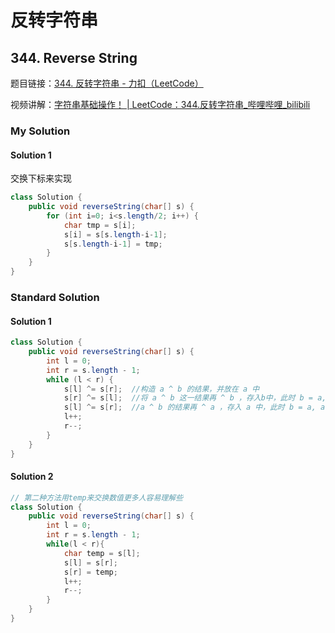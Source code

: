 # 反转字符串

## 344. Reverse String

题目链接：[344. 反转字符串 - 力扣（LeetCode）](https://leetcode.cn/problems/reverse-string/)

视频讲解：[字符串基础操作！ | LeetCode：344.反转字符串_哔哩哔哩_bilibili](https://www.bilibili.com/video/BV1fV4y17748/?vd_source=304d6ccf436c6c746de182aef4e17fe6)

### My Solution

#### Solution 1

交换下标来实现

```java
class Solution {
    public void reverseString(char[] s) {
        for (int i=0; i<s.length/2; i++) {
            char tmp = s[i];
            s[i] = s[s.length-i-1];
            s[s.length-i-1] = tmp;
        }
    }
}
```

### Standard Solution

#### Solution 1

```java
class Solution {
    public void reverseString(char[] s) {
        int l = 0;
        int r = s.length - 1;
        while (l < r) {
            s[l] ^= s[r];  //构造 a ^ b 的结果，并放在 a 中
            s[r] ^= s[l];  //将 a ^ b 这一结果再 ^ b ，存入b中，此时 b = a, a = a ^ b
            s[l] ^= s[r];  //a ^ b 的结果再 ^ a ，存入 a 中，此时 b = a, a = b 完成交换
            l++;
            r--;
        }
    }
}
```

#### Solution 2

```java
// 第二种方法用temp来交换数值更多人容易理解些
class Solution {
    public void reverseString(char[] s) {
        int l = 0;
        int r = s.length - 1;
        while(l < r){
            char temp = s[l];
            s[l] = s[r];
            s[r] = temp;
            l++;
            r--;
        }
    }
}
```

